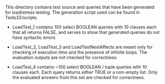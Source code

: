 This directory contains test source and queries that have been generated for load/stress testing. The generation script used can be found in Tests32/scripts. 

- LoadTest_1 contains 100 select BOOLEAN queries with 10 clauses each that all returns FALSE, and serves to show that generated queries do not have syntactic errors

- LoadTest_2, LoadTest_3 and LoadTestNextAffects are meant only for checking of execution time and the presence of infinite loops. The evaluation outputs are not checked for correctness. 

- LoadTest_4 contains ~100 select BOOLEAN / tuple queries with 10 clauses each. Each query returns either TRUE or a non-empty list. Only the evaluated answers from this set are checked for correctness. 